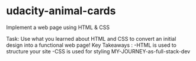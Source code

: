 # udacity-animal-cards
Implement a web page using HTML & CSS

Task: Use what you learned about HTML and CSS to convert an initial design into a functional web page! Key Takeaways : -HTML is used to structure your site -CSS is used for styling
MY-JOURNEY-as-full-stack-dev

